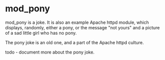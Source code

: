 # mod_pony

mod_pony is a joke. It is also an example Apache httpd module, which displays, randomly, either a pony, or the message "not yours" and a picture of a sad little girl who has no pony.

The pony joke is an old one, and a part of the Apache httpd culture.

todo - document more about the pony joke.
